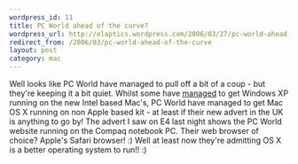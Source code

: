 ```yaml
--- 
wordpress_id: 11
title: PC World ahead of the curve?
wordpress_url: http://elaptics.wordpress.com/2006/03/27/pc-world-ahead-of-the-curve/
redirect_from: /2006/03/pc-world-ahead-of-the-curve
layout: post
category: mac
---
```

Well looks like PC World have managed to pull off a bit of a coup - but they're keeping it a bit quiet.  Whilst some have [managed](http://www.onmac.net/) to get Windows XP running on the new Intel based Mac's, PC World have managed to get Mac OS X running on non Apple based kit - at least if their new advert in the UK is anything to go by!  The advert I saw on E4 last night shows the PC World website running on the Compaq notebook PC.  Their web browser of choice? Apple's Safari browser! :)  Well at least now they're admitting OS X is a better operating system to run!! :)
